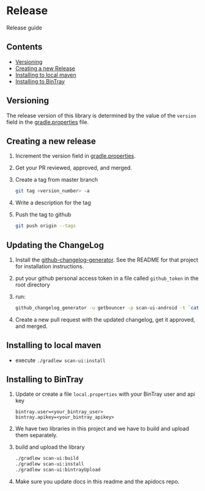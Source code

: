 # Release

Release guide

## Contents

* [Versioning](#versioning)
* [Creating a new Release](#creating-a-new-release)
* [Installing to local maven](#installing-to-local-maven)
* [Installing to BinTray](#installing-to-bintray)

## Versioning

The release version of this library is determined by the value of the `version` field in the [gradle.properties](../gradle.properties) file.

## Creating a new release

1. Increment the version field in [gradle.properties](../gradle.properties).

1. Get your PR reviewed, approved, and merged.

1. Create a tag from master branch
    ```bash
    git tag <version_number> -a
    ```

1. Write a description for the tag

1. Push the tag to github
    ```bash
    git push origin --tags
    ```

## Updating the ChangeLog

1. Install the [github-changelog-generator](https://github.com/github-changelog-generator/github-changelog-generator). See the README for that project for installation instructions.

1. put your github personal access token in a file called `github_token` in the root directory

1. run:
    ```bash
    github_changelog_generator -u getbouncer -p scan-ui-android -t `cat github_token`
    ```

1. Create a new pull request with the updated changelog, get it approved, and merged.

## Installing to local maven

* execute `./gradlew scan-ui:install`

## Installing to BinTray

1. Update or create a file `local.properties` with your BinTray user and api key
    ```properties
    bintray.user=<your_bintray_user>
    bintray.apikey=<your_bintray_apikey>
    ```

1. We have two libraries in this project and we have to build and upload them separately.

1. build and upload the library
    ```bash
    ./gradlew scan-ui:build
    ./gradlew scan-ui:install
    ./gradlew scan-ui:bintrayUpload
    ```

1. Make sure you update docs in this readme and the apidocs repo.

